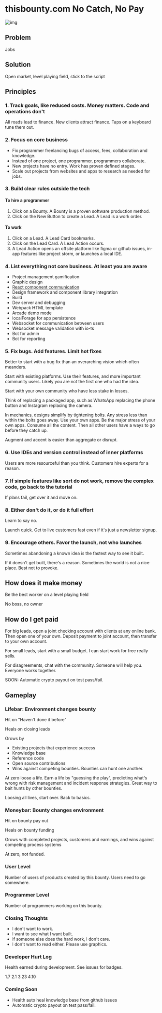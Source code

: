# thisbounty.com No Catch, No Pay

![img](https://user-images.githubusercontent.com/1377758/81486044-1eb4de00-9220-11ea-9dd0-35d151056d01.png)

## Problem

Jobs

## Solution

Open market, level playing field, stick to the script

## Principles

### 1. Track goals, like reduced costs. Money matters. Code and operations don't

All roads lead to finance. New clients attract finance. Taps on a keyboard tune them out.

### 2. Focus on core business

- Fix programmer freelancing bugs of access, fees, collaboration and knowledge.
- Instead of one project, one programmer, programmers collaborate.
- New projects have no entry. Work has proven defined stages.
- Scale out projects from websites and apps to research as needed for jobs.

### 3. Build clear rules outside the tech

#### To hire a programmer

1. Click on a Bounty. A Bounty is a proven software production method.
2. Click on the New Button to create a Lead. A Lead is a work order.

#### To work

1. Click on a Lead. A Lead Card bookmarks.
2. Click on the Lead Card. A Lead Action occurs.
3. A Lead Action opens an offsite platform like figma or github issues, in-app features like project storm, or launches a local IDE.

### 4. List everything not core business. At least you are aware

- Project management gamification
- Graphic design
- [React component communication](https://stackoverflow.com/a/61582960/11971788)
- Design framework and component library integration
- Build
- Dev server and debugging
- Webpack HTML template
- Arcade demo mode
- localForage for app persistence
- Websocket for communication between users
- Websocket message validation with io-ts
- Bot for admin
- Bot for reporting

### 5. Fix bugs. Add features. Limit hot fixes

Better to start with a bug fix than an overarching vision which often meanders.

Start with existing platforms. Use their features, and more important community users. Likely you are not the first one who had the idea.

Start with your own community who have less stake in losses.

Think of replacing a packaged app, such as WhatsApp replacing the phone button and Instagram replacing the camera.

In mechanics, designs simplify by tightening bolts. Any stress less than within the bolts goes away.
Use your own apps. Be the major stress of your own apps. Consume all the content. Then all other users have a ways to go before they catch up.

Augment and accent is easier than aggregate or disrupt.

### 6. Use IDEs and version control instead of inner platforms

Users are more resourceful than you think. Customers hire experts for a reason.

### 7. If simple features like sort do not work, remove the complex code, go back to the tutorial

If plans fail, get over it and move on.

### 8. Either don't do it, or do it full effort

Learn to say no.

Launch quick. Get to live customers fast even if it's just a newsletter signup.

### 9. Encourage others. Favor the launch, not who launches

Sometimes abandoning a known idea is the fastest way to see it built.

If it doesn't get built, there's a reason. Sometimes the world is not a nice place. Best not to provoke.

## How does it make money

Be the best worker on a level playing field

No boss, no owner

## How do I get paid

For big leads, open a joint checking account with clients at any online bank. Then open one of your own. Deposit payment to joint account, then transfer to your own account.

For small leads, start with a small budget. I can start work for free really sells.

For disagreements, chat with the community. Someone will help you. Everyone works together.

SOON: Automatic crypto payout on test pass/fail.

## Gameplay

### Lifebar: Environment changes bounty

Hit on "Haven't done it before"

Heals on closing leads

Grows by

- Existing projects that experience success
- Knowledge base
- Reference code
- Open source contributions
- Wins against competing bounties. Bounties can hunt one another.

At zero loose a life. Earn a life by "guessing the play", predicting what's wrong with risk management and incident response strategies. Great way to bait hunts by other bounties.

Loosing all lives, start over. Back to basics.

### Moneybar: Bounty changes environment

Hit on bounty pay out

Heals on bounty funding

Grows with completed projects, customers and earnings, and wins against competing process systems

At zero, not funded.

### User Level

Number of users of products created by this bounty. Users need to go somewhere.

### Programmer Level

Number of programmers working on this bounty.

### Closing Thoughts

- I don't want to work.
- I want to see what I want built.
- If someone else does the hard work, I don't care.
- I don't want to read either. Please use graphics.

### Developer Hurt Log

Health earned during development. See issues for badges.

1.7
2.1
3.23
4.10

### Coming Soon

- Health auto heal knowledge base from github issues
- Automatic crypto payout on test pass/fail.

